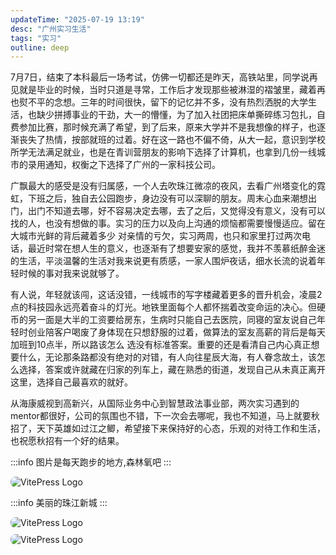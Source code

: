```yaml
---
updateTime: "2025-07-19 13:19"
desc: "广州实习生活"
tags: "实习"
outline: deep
---
```

7月7日，结束了本科最后一场考试，仿佛一切都还是昨天，高铁站里，同学说再见就是毕业的时候，当时只道是寻常，工作后才发现那些被淋湿的褶皱里，藏着再也熨不平的念想。三年的时间很快，留下的记忆并不多，没有热烈洒脱的大学生活，也缺少拼搏事业的干劲，大一的懵懂，为了加入社团把床单撕碎练习包扎，自费参加比赛，那时候充满了希望，到了后来，原来大学并不是我想像的样子，也逐渐丧失了热情，按部就班的过着。好在这一路也不偏不倚，从大一起，意识到学校所学无法满足就业，也是在青训营朋友的影响下选择了计算机，也拿到几份一线城市的录用通知，权衡之下选择了广州的一家科技公司。

广飘最大的感受是没有归属感，一个人去吹珠江微凉的夜风，去看广州塔变化的霓虹，下班之后，独自去公园跑步，身边没有可以深聊的朋友。周末心血来潮想出门，出门不知道去哪，好不容易决定去哪，去了之后，又觉得没有意义，没有可以找的人，也没有想做的事。实习的压力以及向上沟通的烦恼都需要慢慢适应。留在大城市光鲜的背后藏着多少 对亲情的亏欠，实习两周，也只和家里打过两次电话，最近时常在想人生的意义，也逐渐有了想要安家的感觉，我并不羡慕纸醉金迷的生活，平淡温馨的生活对我来说更有质感，一家人围炉夜话，细水长流的说着年轻时候的事对我来说就够了。

有人说，年轻就该闯，这话没错，一线城市的写字楼藏着更多的晋升机会，凌晨2点的科技园永远亮着奋斗的灯光。地铁里面每个人都怀揣着改变命运的决心。但硬币的另一面是大半的工资要给房东，生病时只能自己去医院，同寝的室友说自己年轻时创业陪客户喝废了身体现在只想舒服的过着，做算法的室友高薪的背后是每天加班到10点半，所以路该怎么 选没有标准答案。重要的还是看清自己内心真正想要什么，无论那条路都没有绝对的对错，有人向往星辰大海，有人眷念故土，该怎么选择，答案或许就藏在归家的列车上，藏在熟悉的街道，发现自己从未真正离开这里，选择自己最喜欢的就好。

从海康威视到高新兴，从国际业务中心到智慧政法事业部，两次实习遇到的mentor都很好，公司的氛围也不错，下一次会去哪呢，我也不知道，马上就要秋招了，天下英雄如过江之鲫，希望接下来保持好的心态，乐观的对待工作和生活，也祝愿秋招有一个好的结果。

:::info
图片是每天跑步的地方,森林氧吧
:::
<div style="margin: 10px 0;">
  <img src="/runing.jpg" alt="VitePress Logo" width="auto" style="border-radius: 8px;" />
</div>

:::info
美丽的珠江新城
:::
<div style="margin: 10px 0;">
  <img src="/gztower.jpg" alt="VitePress Logo" width="auto" style="border-radius: 8px;" />
</div>
<div style="margin: 10px 0;">
  <img src="/gzcity.jpg" alt="VitePress Logo" width="auto" style="border-radius: 8px;" />
</div>






